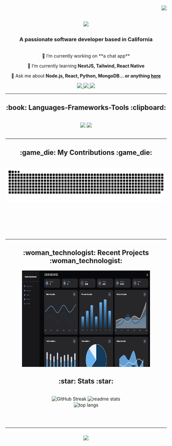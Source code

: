 <img align="right" src="https://visitor-badge.laobi.icu/badge?page_id=sawaby.sawaby" />


<h1 align="center">
    <img src="https://readme-typing-svg.herokuapp.com/?font=Righteous&size=35&center=true&vCenter=true&width=500&height=70&duration=4000&lines=Hi+There!+👋;+I'm+Maria+Nazehat!;+Nice+to+meet+you!;" />
</h1>

<h3 align="center">A passionate software developer based in California</h3>

<br/>

<div align="center">
 🔭 I’m currently working on **a chat app**
 
 🌱 I’m currently learning **NextJS, Tailwind, React Native**

 💬 Ask me about **Node.js, React, Python, MongoDB... or anything [here](https://github.com/sawaby/sawaby/issues)**
</div>

<div align="center"> 
  <a href="mailto:msawaby@gmail.com">
    <img src="https://img.shields.io/badge/Gmail-FFDAB9?style=for-the-badge&logo=gmail&logoColor=red" />
  </a>
  <a href="https://linkedin.com/in/maria-sawaby-nazehat" target="_blank">
    <img src="https://img.shields.io/badge/LinkedIn-0077B5?style=for-the-badge&logo=linkedin&logoColor=white" />
  </a>
  <a href="https://mnaz-portfolio.netlify.app/" target="_blank">
     <img src="https://img.shields.io/badge/Portfolio-F08080?style=for-the-badge&logo=todoist&logoColor=white" /> <!-- sqlite, safari, google-chrome are other good icon options -->
  </a>
</div>

 <hr/>
 
<h2 align="center">:book: Languages-Frameworks-Tools :clipboard:</h2>
<br/>
<div align="center">
    <img src="https://skillicons.dev/icons?i=react,mui,html,css,vscode,github,tailwind,bootstrap" />
    <img src="https://skillicons.dev/icons?i=nodejs,python,javascript,express,firebase,mongodb,java,nextjs,mysql" /><br>
</div>

<br/>
<hr/>

<div align="center">
  <h2>:game_die: My Contributions :game_die:</h2>
  <br>
  <img alt="snake eating my contributions" src="https://raw.githubusercontent.com/sawaby/sawaby/output/github-contribution-grid-snake.svg" />
  
  <br/><br/><br/>
</div>

<br/>
<hr/>

<h2 align="center">:woman_technologist: Recent Projects :woman_technologist:</h2>
<div align=center>
 <a href="https://mydashboard-phi.vercel.app/">
    <img src="images/dashboard.png" width="400" height="300"/>
  </a>
</div>

<h2 align="center">:star: Stats :star:</h2>
<br>
<div align=center>
  <img width=390 src="https://streak-stats.demolab.com?user=sawaby&theme=nightowl&border_radius=10" alt="GitHub Streak" />

  <img width=390 src="https://github-readme-stats.vercel.app/api?username=sawaby&show_icons=true&theme=nightowl&rank_icon=github&border_radius=10" alt="readme stats" />

<br/>
  <img width=325 align="center" src="https://github-readme-stats.vercel.app/api/top-langs/?username=sawaby&langs_count=8&layout=compact&theme=nightowl&border_radius=10&size_weight=0.5&count_weight=0.5&exclude_repo=github-readme-stats" alt="top langs" />
</div>

<br/><br/>
<hr/>

<h3 align="center">
    <img src="https://readme-typing-svg.herokuapp.com/?font=Righteous&size=25&center=true&vCenter=true&width=500&height=70&duration=4000&lines=Thanks+for+visiting!+✌️;+Shoot+me+a+message+on+Linkedin!;I'm+always+down+to+collab+:)">
</h3>

<br/>
